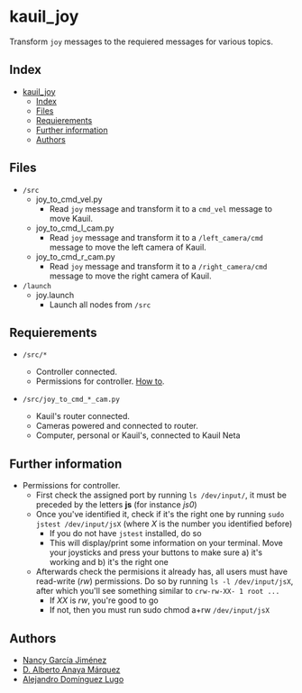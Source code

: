 # kauil_joy
Transform `joy` messages to the requiered messages for various topics.

## Index
- [kauil\_joy](#kauil_joy)
  - [Index](#index)
  - [Files](#files)
  - [Requierements](#requierements)
  - [Further information](#further-information)
  - [Authors](#authors)

## Files
- `/src`
  - joy_to_cmd_vel.py
    - Read `joy` message and transform it to a `cmd_vel` message to move Kauil.
  - joy_to_cmd_l_cam.py
    - Read `joy` message and transform it to a `/left_camera/cmd` message to move the left camera of Kauil.
  - joy_to_cmd_r_cam.py
    - Read `joy` message and transform it to a `/right_camera/cmd` message to move the right camera of Kauil.
- `/launch`
  - joy.launch
    - Launch all nodes from `/src`

## Requierements
- `/src/*`
  - Controller connected. 
  - Permissions for controller. [How to](#further-information).

- `/src/joy_to_cmd_*_cam.py`
  - Kauil's router connected.
  - Cameras powered and connected to router.
  - Computer, personal or Kauil's, connected to Kauil Neta

## Further information
- Permissions for controller.
  - First check the assigned port by running `ls /dev/input/`, it must be preceded by the letters **js** (for instance *js0*)
  - Once you've identified it, check if it's the right one by running `sudo jstest /dev/input/jsX` (where *X* is the number you identified before)
    - If you do not have `jstest` installed, do so
    - This will display/print some information on your terminal. Move your joysticks and press your buttons to make sure a) it's working and b) it's the right one
  - Afterwards check the permisions it already has, all users must have read-write (*rw*) permissions. Do so by running `ls -l /dev/input/jsX`, after which you'll see something similar to `crw-rw-XX- 1 root ...`
    - If *XX* is *rw*, you're good to go
    - If not, then you must run sudo chmod a+rw `/dev/input/jsX`

## Authors
- [Nancy García Jiménez](https://github.com/nansnova)
- [D. Alberto Anaya Márquez](https://github.com/A01379375) 
- [Alejandro Domínguez Lugo](https://github.com/AlDomL9)